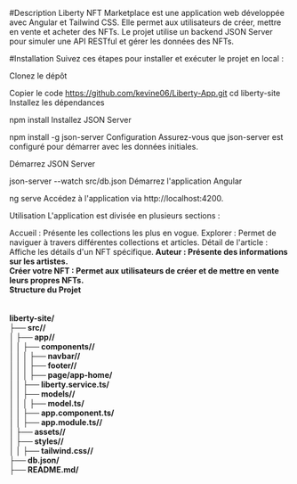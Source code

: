 #Description
Liberty NFT Marketplace est une application web développée avec Angular et Tailwind CSS. Elle permet aux utilisateurs de créer, mettre en vente et acheter des NFTs. Le projet utilise un backend JSON Server pour simuler une API RESTful et gérer les données des NFTs.

#Installation
Suivez ces étapes pour installer et exécuter le projet en local :

Clonez le dépôt

Copier le code
 https://github.com/kevine06/Liberty-App.git
cd liberty-site
Installez les dépendances


npm install
Installez JSON Server


npm install -g json-server
Configuration
Assurez-vous que json-server est configuré pour démarrer avec les données initiales.

Démarrez JSON Server

json-server --watch src/db.json
Démarrez l'application Angular

ng serve
Accédez à l'application via http://localhost:4200.

Utilisation
L'application est divisée en plusieurs sections :

Accueil : Présente les collections les plus en vogue.
Explorer : Permet de naviguer à travers différentes collections et articles.
Détail de l'article : Affiche les détails d'un NFT spécifique.<b>
Auteur : Présente des informations sur les artistes.<br>
Créer votre NFT : Permet aux utilisateurs de créer et de mettre en vente leurs propres NFTs.<br>
Structure du Projet<br/>
<br>
<br>
liberty-site/<br>
├── src//<br>
│   ├── app//<br>
│   │   ├── components//<br>
│   │   │   ├── navbar//<br>
│   │   │   ├── footer//<br>
│   │   │   ├── page/app-home/<br>
│   │   ├── liberty.service.ts/<br>
│   │   ├── models//<br>
│   │   │   ├── model.ts/<br>
│   │   ├── app.component.ts/<br>
│   │   ├── app.module.ts//<br>
│   ├── assets//<br>
│   ├── styles//<br>
│   │   ├── tailwind.css//<br>
├── db.json/<br>
├── README.md/<br>
